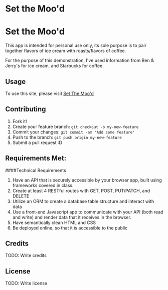 # Set the Moo'd




# Set the Moo'd

This app is intended for personal use only, its sole purpose is to pair together flavors of ice cream with roasts/flavors of coffee.

For the purpose of this demonstration, I've used information from Ben & Jerry's for ice cream, and Starbucks for coffee.

## Usage

To use this site, please visit [Set The Moo'd](http://astoellis.github.io/proj_2_front/)

## Contributing

1. Fork it!
2. Create your feature branch: `git checkout -b my-new-feature`
3. Commit your changes: `git commit -am 'Add some feature'`
4. Push to the branch: `git push origin my-new-feature`
5. Submit a pull request :D

## Requirements Met:
####Technical Requirements


1. Have an API that is securely accessible by your browser app, built using frameworks covered in class.
2. Create at least 4 RESTful routes with GET, POST, PUT/PATCH, and DELETE
3. Utilize an ORM to create a database table structure and interact with data
4. Use a front-end Javascript app to communicate with your API (both read and write) and render data that it receives in the browser.
5. Have semantically clean HTML and CSS
6. Be deployed online, so that it is accessible to the public

## Credits

TODO: Write credits

## License

TODO: Write license

